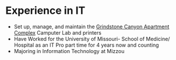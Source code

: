 # Experience in IT
* Set up, manage, and maintain the [Grindstone Canyon Apartment Complex](www.grindstonecanyon.com) Camputer Lab and printers
* Have Worked for the University of Missouri- School of Medicine/ Hospital as an IT Pro part time for 4 years now and counting
* Majoring in Information Technology at Mizzou

